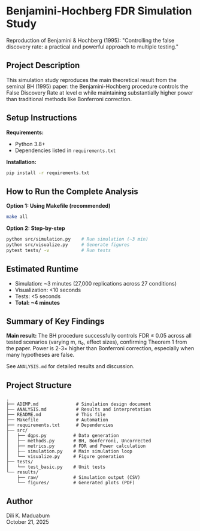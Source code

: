 # Benjamini-Hochberg FDR Simulation Study

Reproduction of Benjamini & Hochberg (1995): "Controlling the false discovery rate: a practical and powerful approach to multiple testing."

## Project Description

This simulation study reproduces the main theoretical result from the seminal BH (1995) paper: the Benjamini-Hochberg procedure controls the False Discovery Rate at level α while maintaining substantially higher power than traditional methods like Bonferroni correction.

## Setup Instructions

**Requirements:**
- Python 3.8+
- Dependencies listed in `requirements.txt`

**Installation:**
```bash
pip install -r requirements.txt
```

## How to Run the Complete Analysis

**Option 1: Using Makefile (recommended)**
```bash
make all
```

**Option 2: Step-by-step**
```bash
python src/simulation.py    # Run simulation (~3 min)
python src/visualize.py     # Generate figures
pytest tests/ -v            # Run tests
```

## Estimated Runtime

- Simulation: ~3 minutes (27,000 replications across 27 conditions)
- Visualization: <10 seconds
- Tests: <5 seconds
- **Total: ~4 minutes**

## Summary of Key Findings

**Main result:** The BH procedure successfully controls FDR ≤ 0.05 across all tested scenarios (varying m, π₀, effect sizes), confirming Theorem 1 from the paper. Power is 2-3× higher than Bonferroni correction, especially when many hypotheses are false.

See `ANALYSIS.md` for detailed results and discussion.

## Project Structure
```
.
├── ADEMP.md              # Simulation design document
├── ANALYSIS.md           # Results and interpretation
├── README.md             # This file
├── Makefile              # Automation
├── requirements.txt      # Dependencies
├── src/
│   ├── dgps.py          # Data generation
│   ├── methods.py       # BH, Bonferroni, Uncorrected
│   ├── metrics.py       # FDR and Power calculation
│   ├── simulation.py    # Main simulation loop
│   └── visualize.py     # Figure generation
├── tests/
│   └── test_basic.py    # Unit tests
└── results/
    ├── raw/             # Simulation output (CSV)
    └── figures/         # Generated plots (PDF)
```

## Author

Dili K. Maduabum  
October 21, 2025
